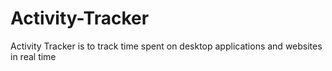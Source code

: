 # Activity-Tracker
Activity Tracker is to track time spent on desktop applications and websites in real time
